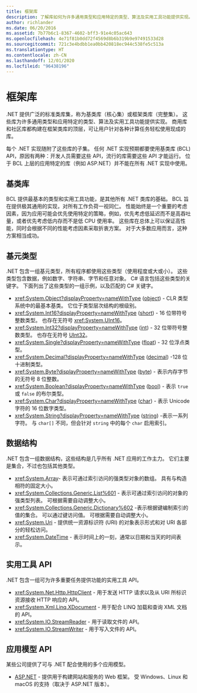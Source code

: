 ```yaml
---
title: 框架库
description: 了解库如何为许多通用类型和应用特定的类型、算法及实用工具功能提供实现。
author: richlander
ms.date: 06/20/2016
ms.assetid: 7b77b6c1-8367-4602-bff3-91e4c05ac643
ms.openlocfilehash: 4e71f81b0dd72f4569d8b6b319b9e97491533d28
ms.sourcegitcommit: 721c3e4bdbb1ea0bb420818ec944c538fe5c513a
ms.translationtype: HT
ms.contentlocale: zh-CN
ms.lasthandoff: 12/01/2020
ms.locfileid: "96438196"
---
```

# <a name="framework-libraries"></a>框架库

.NET 提供广泛的标准类库集，称为基类库（核心集）或框架类库（完整集）。 这些库为许多通用类型和应用特定的类型、算法及实用工具功能提供实现。 商用库和社区库都构建在框架类库的顶层，可让用户针对各种计算任务轻松使用现成的库。

每个 .NET 实现随附了这些库的子集。 任何 .NET 实现预期都要使用基类库 (BCL) API，原因有两种：开发人员需要这些 API，流行的库需要这些 API 才能运行。 位于 BCL 上层的应用特定的库（例如 ASP.NET）并不能在所有 .NET 实现中使用。

## <a name="base-class-libraries"></a>基类库

BCL 提供最基本的类型和实用工具功能，是其他所有 .NET 类库的基础。 BCL 旨在提供极其通用的实现，对所有工作负荷一视同仁。 性能始终是一个重要的考虑因素，因为应用可能会优先使用特定的策略，例如，优先考虑低延迟而不是高吞吐量，或者优先考虑低内存而不是低 CPU 使用率。 这些库在总体上可以保证高性能，同时会根据不同的性能考虑因素采取折衷方案。 对于大多数应用而言，这种方案相当成功。

## <a name="primitive-types"></a>基元类型

.NET 包含一组基元类型，所有程序都使用这些类型（使用程度或大或小）。 这些类型包含数据，例如数字、字符串、字节和任意对象。 C# 语言包括这些类型的关键字。 下面列出了这些类型的一组示例，以及匹配的 C# 关键字。

* <xref:System.Object?displayProperty=nameWithType> ([object](../csharp/language-reference/builtin-types/reference-types.md#the-object-type)) - CLR 类型系统中的最基本基类。 它位于类型层次结构的根级别。
* <xref:System.Int16?displayProperty=nameWithType> ([short](../csharp/language-reference/builtin-types/integral-numeric-types.md)) - 16 位带符号整数类型。 也存在无符号 <xref:System.UInt16>。
* <xref:System.Int32?displayProperty=nameWithType> ([int](../csharp/language-reference/builtin-types/integral-numeric-types.md)) - 32 位带符号整数类型。 也存在无符号 [UInt32](../csharp/language-reference/builtin-types/integral-numeric-types.md)。
* <xref:System.Single?displayProperty=nameWithType> ([float](../csharp/language-reference/builtin-types/floating-point-numeric-types.md)) - 32 位浮点类型。
* <xref:System.Decimal?displayProperty=nameWithType> ([decimal](../csharp/language-reference/builtin-types/floating-point-numeric-types.md)) -128 位十进制类型。
* <xref:System.Byte?displayProperty=nameWithType> ([byte](../csharp/language-reference/builtin-types/integral-numeric-types.md)) - 表示内存字节的无符号 8 位整数。
* <xref:System.Boolean?displayProperty=nameWithType> ([bool](../csharp/language-reference/builtin-types/bool.md)) - 表示 `true` 或 `false` 的布尔类型。
* <xref:System.Char?displayProperty=nameWithType> ([char](../csharp/language-reference/builtin-types/char.md)) - 表示 Unicode 字符的 16 位数字类型。
* <xref:System.String?displayProperty=nameWithType> ([string](../csharp/language-reference/builtin-types/reference-types.md#the-string-type)) -表示一系列字符。 与 `char[]` 不同，但会针对 `string` 中的每个 `char` 启用索引。

## <a name="data-structures"></a>数据结构

.NET 包含一组数据结构，这些结构是几乎所有 .NET 应用的工作主力。 它们主要是集合，不过也包括其他类型。

* <xref:System.Array>- 表示可通过索引访问的强类型对象的数组。 具有与构造相符的固定大小。
* <xref:System.Collections.Generic.List%601> - 表示可通过索引访问的对象的强类型列表。 可根据需要自动调整大小。
* <xref:System.Collections.Generic.Dictionary%602> -表示根据键编制索引的值的集合。 可以通过键访问值。 可根据需要自动调整大小。
* <xref:System.Uri> - 提供统一资源标识符 (URI) 的对象表示形式和对 URI 各部分的轻松访问。
* <xref:System.DateTime> - 表示时间上的一刻，通常以日期和当天的时间表示。

## <a name="utility-apis"></a>实用工具 API

.NET 包含一组可为许多重要任务提供功能的实用工具 API。

* <xref:System.Net.Http.HttpClient> - 用于发送 HTTP 请求以及从 URI 所标识资源接收 HTTP 响应的 API。
* <xref:System.Xml.Linq.XDocument> - 用于配合 LINQ 加载和查询 XML 文档的 API。
* <xref:System.IO.StreamReader> - 用于读取文件的 API。
* <xref:System.IO.StreamWriter> - 用于写入文件的 API。

## <a name="app-model-apis"></a>应用模型 API

某些公司提供了可与 .NET 配合使用的多个应用模型。

* [ASP.NET](https://www.asp.net) - 提供用于构建网站和服务的 Web 框架。 受 Windows、Linux 和 macOS 的支持（取决于 ASP.NET 版本）。

